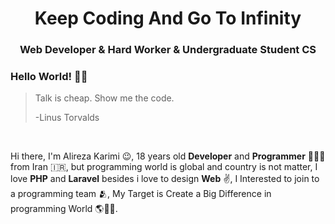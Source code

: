 <h1 align="center">Keep Coding And Go To Infinity</h1>
<h3 align="center">Web Developer<span color="blue"> & </span>Hard Worker <span color="blue"> & </span>Undergraduate Student CS</h3>


### Hello World! 👋🤖

> Talk is cheap. Show me the code.
>
> -Linus Torvalds

</br>

Hi there, I'm Alireza Karimi 😉, 18 years old **Developer** and **Programmer** 👨🏻‍💻 from Iran 🇮🇷, but programming world is global and country is not matter, I love **PHP** and **Laravel** besides i love to design **Web** ✌️, I Interested to join to a programming team 🫂, My Target is Create a Big Difference in programming World 🌎👨‍💻.